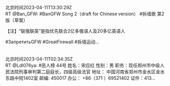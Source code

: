 北京时间2023-04-11T13:30:29Z<br>RT @Ban_GFW: #BanGFW Song 2（draft for Chinese version）  #拆墙歌 第2版（草案）  

【注】“联俄联英”是指优先联合2亿多俄语人及20多亿英语人

 #ЗапретитьGFW #GreatFirewall #拆墙运动…<br><br><br>北京时间2023-04-11T02:34:35Z<br>RT @Ldl076ya: #恶人榜 44号
 姓名：宋应红
 性别：男
 职务：现任郑州市中级人民法院刑事审判第二庭庭长，四级高级法官
 地址： 中国河南省郑州市金水区金水东路中院1402室
 邮编: 450017
 办公： +86（371 ）69521402
 证件：413…<br><br><br>